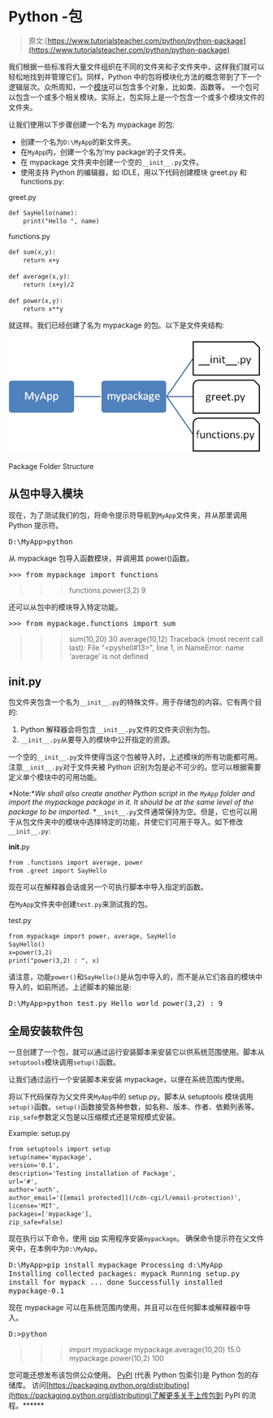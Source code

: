 # Python -包

> 原文:[https://www.tutorialsteacher.com/python/python-package](https://www.tutorialsteacher.com/python/python-package)

我们根据一些标准将大量文件组织在不同的文件夹和子文件夹中，这样我们就可以轻松地找到并管理它们。同样，Python 中的包将模块化方法的概念带到了下一个逻辑层次。众所周知，一个[模块](/python/python-module)可以包含多个对象，比如类、函数等。 一个包可以包含一个或多个相关模块。实际上，包实际上是一个包含一个或多个模块文件的文件夹。

让我们使用以下步骤创建一个名为 mypackage 的包:

*   创建一个名为`D:\MyApp`的新文件夹。
*   在`MyApp`内，创建一个名为‘my package’的子文件夹。
*   在 mypackage 文件夹中创建一个空的`__init__.py`文件。
*   使用支持 Python 的编辑器，如 IDLE，用以下代码创建模块 greet.py 和 functions.py:

greet.py 

```
def SayHello(name):
    print("Hello ", name) 
```

functions.py 

```
def sum(x,y):
    return x+y

def average(x,y):
    return (x+y)/2

def power(x,y):
    return x**y 
```

就这样。我们已经创建了名为 mypackage 的包。以下是文件夹结构:

[![Package Folder Structure](img/6839627695b8a2c1cb763f6710272087.png)](../../Content/images/python/package.png) 

Package Folder Structure



## 从包中导入模块

现在，为了测试我们的包，将命令提示符导航到`MyApp`文件夹，并从那里调用 Python 提示符。

<samp>D:\MyApp>python</samp>

从 mypackage 包导入函数模块，并调用其 power()函数。

<samp>>>> from mypackage import functions
>>> functions.power(3,2)
9</samp>

还可以从包中的模块导入特定功能。

<samp>>>> from mypackage.functions import sum
>>> sum(10,20)
30
>>> average(10,12)
Traceback (most recent call last):
File "<pyshell#13>", line 1, in <module>
NameError: name 'average' is not defined</samp>

## __init__.py

包文件夹包含一个名为`__init__.py`的特殊文件，用于存储包的内容。它有两个目的:

1.  Python 解释器会将包含`__init__.py`文件的文件夹识别为包。
2.  `__init__.py`从要导入的模块中公开指定的资源。

一个空的`__init__.py`文件使得当这个包被导入时，上述模块的所有功能都可用。注意`__init__.py`对于文件夹被 Python 识别为包是必不可少的。您可以根据需要定义单个模块中的可用功能。

*Note:**We shall also create another Python script in the `MyApp` folder and import the mypackage package in it. It should be at the same level of the package to be imported.* *`__init__.py`文件通常保持为空。但是，它也可以用于从包文件夹中的模块中选择特定的功能，并使它们可用于导入。如下修改`__init__.py`:

__init__.py 

```
from .functions import average, power
from .greet import SayHello 
```

现在可以在解释器会话或另一个可执行脚本中导入指定的函数。

在`MyApp`文件夹中创建`test.py`来测试我的包。

test.py 

```
from mypackage import power, average, SayHello
SayHello()
x=power(3,2)
print("power(3,2) : ", x) 
```

请注意，功能`power()`和`SayHello()`是从包中导入的，而不是从它们各自的模块中导入的，如前所述。上述脚本的输出是:

<samp>D:\MyApp>python test.py
Hello world
power(3,2) : 9</samp>

## 全局安装软件包

一旦创建了一个包，就可以通过运行安装脚本来安装它以供系统范围使用。脚本从`setuptools`模块调用`setup()`函数。

让我们通过运行一个安装脚本来安装 mypackage，以便在系统范围内使用。

将以下代码保存为父文件夹`MyApp`中的 setup.py。脚本从 setuptools 模块调用`setup()`函数。`setup()`函数接受各种参数，如名称、版本、作者、依赖列表等。`zip_safe`参数定义包是以压缩模式还是常规模式安装。

Example: setup.py 

```
from setuptools import setup
setup(name='mypackage',
version='0.1',
description='Testing installation of Package',
url='#',
author='auth',
author_email='[[email protected]](/cdn-cgi/l/email-protection)',
license='MIT',
packages=['mypackage'],
zip_safe=False) 
```

现在执行以下命令，使用 [pip](/python/pip-in-python) 实用程序安装`mypackage`。 确保命令提示符在父文件夹中，在本例中为`D:\MyApp`。

<samp>D:\MyApp>pip install mypackage
Processing d:\MyApp
Installing collected packages: mypack
Running setup.py install for mypack ... done
Successfully installed mypackage-0.1</samp>

现在 mypackage 可以在系统范围内使用，并且可以在任何脚本或解释器中导入。

<samp>D:\>python
>>> import mypackage
>>>mypackage.average(10,20)
15.0
>>>mypackage.power(10,2)
100</samp>

您可能还想发布该包供公众使用。 [PyPI](https://pypi.org/) (代表 Python 包索引)是 Python 包的存储库。 访问[https://packaging.python.org/distributing](https://packaging.python.org/distributing)了解更多关于上传包到 PyPI 的流程。******